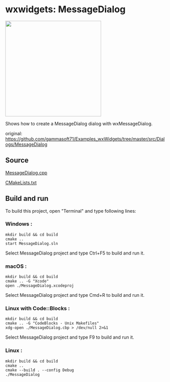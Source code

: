 # wxwidgets: MessageDialog

<image src="https://raw.githubusercontent.com/ohwada/MAC_cpp_Samples/master/wxwidgets/MessageDialog/scrrenshots/messageDialog.png" width="300" /> <br/>

Shows how to create a MessageDialog dialog with wxMessageDialog. <br/>

original: https://github.com/gammasoft71/Examples_wxWidgets/tree/master/src/Dialogs/MessageDialog <br/>

## Source

[MessageDialog.cpp](MessageDialog.cpp)

[CMakeLists.txt](CMakeLists.txt)

## Build and run

To build this project, open "Terminal" and type following lines:

### Windows :

``` shell
mkdir build && cd build
cmake .. 
start MessageDialog.sln
```

Select MessageDialog project and type Ctrl+F5 to build and run it.

### macOS :

``` shell
mkdir build && cd build
cmake .. -G "Xcode"
open ./MessageDialog.xcodeproj
```

Select MessageDialog project and type Cmd+R to build and run it.

### Linux with Code::Blocks :

``` shell
mkdir build && cd build
cmake .. -G "CodeBlocks - Unix Makefiles"
xdg-open ./MessageDialog.cbp > /dev/null 2>&1
```

Select MessageDialog project and type F9 to build and run it.

### Linux :

``` shell
mkdir build && cd build
cmake .. 
cmake --build . --config Debug
./MessageDialog
```
